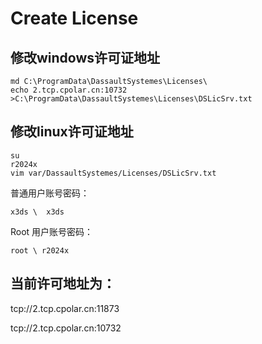

# Create License


## 修改windows许可证地址

```batch
md C:\ProgramData\DassaultSystemes\Licenses\
echo 2.tcp.cpolar.cn:10732 >C:\ProgramData\DassaultSystemes\Licenses\DSLicSrv.txt

```

## 修改linux许可证地址

```batch
su
r2024x
vim var/DassaultSystemes/Licenses/DSLicSrv.txt
```

普通用户账号密码：

	x3ds \ 	x3ds


Root 用户账号密码：

	root \ r2024x

## 当前许可地址为：

tcp://2.tcp.cpolar.cn:11873

tcp://2.tcp.cpolar.cn:10732 